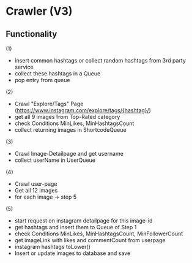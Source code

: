 # Crawler (V3)

## Functionality

(1)
  * insert common hashtags or collect random hashtags from 3rd party service
  * collect these hashtags in a Queue
  * pop entry from queue

(2)
  * Crawl "Explore/Tags" Page (https://www.instagram.com/explore/tags/{hashtag}/)
  * get all 9 images from Top-Rated category
  * check Conditions MinLikes, MinHashtagsCount
  * collect returning images in ShortcodeQueue

(3)
  * Crawl Image-Detailpage and get username 
  * collect userName in UserQueue

(4)
  * Crawl user-page
  * Get all 12 images
  * for each image -> step 5
  
(5)
  * start request on instagram detailpage for this image-id
  * get hashtags and insert them to Queue of Step 1
  * check Conditions MinLikes, MinHashtagsCount, MinFollowerCount
  * get imageLink with likes and commentCount from userpage
  * instagram hashtags toLower()
  * Insert or update images to database and save

